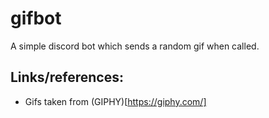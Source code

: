 # gifbot

A simple discord bot which sends a random gif when called.

## Links/references:

* Gifs taken from (GIPHY)[https://giphy.com/]
